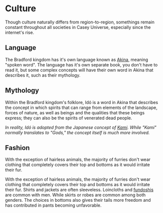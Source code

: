 # Culture

Though culture naturally differs from region-to-region, somethings remain constant throughout all societies in Casey Universe, especially since the internet's rise.

## Language

The Bradford kingdom has it's own language known as [Akina](https://akina.tonybark.com/), meaning "spoken word". The language has it's own separate book, you don't have to read it, but some complex concepts will have their own word in Akina that describes it, such as their mythology.

## Mythology

Within the Bradford kingdom's folklore, Idó is a word in Akina that describes the concept in which spirits that can range from elements of the landscape, forces of nature, as well as beings and the qualities that these beings express; they can also be the spirits of venerated dead people.

*In reality, Idó is adopted from the Japanese concept of [Kami](https://en.wikipedia.org/wiki/Kami). While "Kami" normally translates to "Gods," the concept itself is much more involved.*
## Fashion

With the exception of hairless animals, the majority of furries don't wear clothing that completely covers their top and bottoms as it would irritate their fur. 

With the exception of hairless animals, the majority of furries don't wear clothing that completely covers their top and bottoms as it would irritate their fur. Shirts and jackets are often sleeveless. Loincloths and [fundoshis](https://en.wikipedia.org/wiki/Fundoshi) are common with men. While skirts or robes are common among both genders. The choices in bottoms also gives their tails more freedom and has contributed in pants becoming unfavorable.